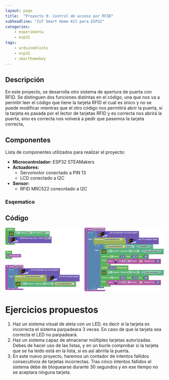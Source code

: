 ```yaml
---
layout: page
title:  "Proyecto 9: Control de acceso por RFID"
subheadline: "IoT Smart Home Kit para ESP32"
categories:
    - experimenta
    - esp32
tags:
    - arduinoblocks
    - esp32
    - smarthomekey
---
```


## Descripción
En este proyecto, se desarrolla otro sistema de apertura de puerta con RFID. Se distinguen dos funciones distintas en el código, una que nos va a permitir leer el código que tiene la tarjeta RFID el cual es único y no se puede modificar mientras que el otro código nos permitirá abrir la puerta, si la tarjeta es pasada por el lector de tarjetas RFID y es correcta nos abrirá la puerta, sino es correcta nos volverá a pedir que pasemos la tarjeta correcta,
## Componentes
Lista de componentes utilizados para realizar el proyecto:
- **Microcontrolador:** ESP32 STEAMakers
- **Actuadores:**
    - Servomotor conectado a PIN 13
    - LCD conectado a I2C
- **Sensor:**
    - RFID MRC522 conecntado a I2C

### Esqematico 


## Código 
<p align="center">
    <img src="/images/experimenta/esp32/Proyectos/Proyecto09.png" alt="Proyecto 9" width="700"/>
</p>

# Ejercicios propuestos 
1.	Haz un sistema visual de aleta con un LED, es decir si la tarjeta es incorrecta el sistema parpadeara 3 veces. En caso de que la tarjeta sea correcta el LED no parpadeará. 
2.	Haz un sistema capaz de almacenar múltiples tarjetas autorizadas. Debes de hacer uso de las listas, y en un bucle comprobar si la tarjeta que se ha leído está en la lista, si es así abrirla la puerta. 
3.	En este nuevo proyecto, haremos un contador de intentos fallidos consecutivos de tarjetas incorrectas. Tras cinco intentos fallidos el sistema debe de bloquearse durante 30 segundos y en ese tiempo no se aceptara ninguna tarjeta. 
